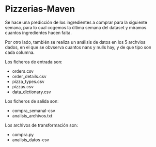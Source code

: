 # Pizzerias-Maven
Se hace una predicción de los ingredientes a comprar para la siguiente semana, para lo cual cogemos la última semana del dataset y miramos cuantos ingredientes hacen falta.

Por otro lado, también se realiza un análisis de datos en los 5 archvios dados, en el que se obvserva cuantos nans y nulls hay, y de que tipo son cada columna.

Los ficheros de entrada son:
- orders.csv
- order_details.csv
- pizza_types.csv
- pizzas.csv
- data_dictionary.csv

Los ficheros de salida son:
- compra_semanal-csv
- analisis_archivos.txt

Los archivos de transformación son:
- compra.py
- analisis_datos-csv
